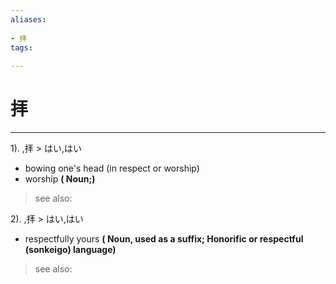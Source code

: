 ```yaml
---
aliases:
    
- 拝
tags:
    
---
```


# 拝
---
1).
,拝 > はい,はい

- bowing one's head (in respect or worship)
- worship
**( Noun;)**
> see also: 
            
2).
,拝 > はい,はい

- respectfully yours
**( Noun, used as a suffix; Honorific or respectful (sonkeigo) language)**
> see also: 
            